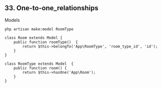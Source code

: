 ## 33. One-to-one_relationships

Models

    php artisan make:model RoomType

    class Room extends Model {
        public function roomType()  {        
            return $this->belongTo('App\RoomType', 'room_type_id', 'id');
        }
    }

    class RoomType extends Model  {
        public function room() {
            return $this->hasOne('App\Room');
        }
    }